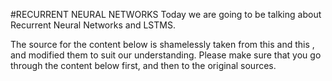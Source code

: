 #RECURRENT NEURAL NETWORKS 
Today we are going to be talking about Recurrent Neural Networks and LSTMS. 

The source for the content below is shamelessly taken from this  and this , and modified them to suit our understanding.  Please make sure that you go through the content below first, and then to the original sources. 

 
